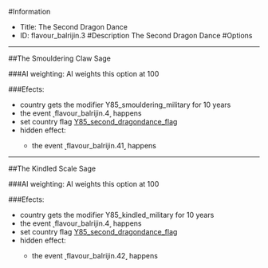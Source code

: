 #Information
 - Title: The Second Dragon Dance
 - ID: flavour_balrijin.3
#Description
The Second Dragon Dance
#Options

___
##The Smouldering Claw Sage

###AI weighting:
AI weights this option at 100


###Efects:<ul><li>country gets the modifier Y85_smouldering_military for 10 years</li><li>the event ˻flavour_balrijin.4˼ happens</li><li>set country flag [Y85_second_dragondance_flag](../flags/y85_second_dragondance_flag.md)</li><li>hidden effect:</li><ul><li>the event ˻flavour_balrijin.41˼ happens</li></ul></ul>

___
##The Kindled Scale Sage

###AI weighting:
AI weights this option at 100


###Efects:<ul><li>country gets the modifier Y85_kindled_military for 10 years</li><li>the event ˻flavour_balrijin.4˼ happens</li><li>set country flag [Y85_second_dragondance_flag](../flags/y85_second_dragondance_flag.md)</li><li>hidden effect:</li><ul><li>the event ˻flavour_balrijin.42˼ happens</li></ul></ul>
